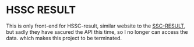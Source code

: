 
# HSSC RESULT

This is only front-end for HSSC-result, similar website to the [SSC-RESULT](https://ssc-result.netlify.app/), but sadly they have sacured the API this time, so I no longer can access the data. which makes this project to be terminated.
